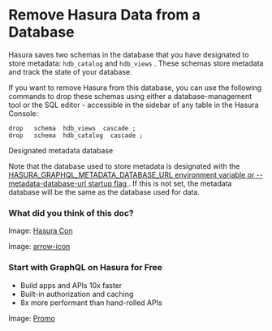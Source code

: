 # Remove Hasura Data from a Database

Hasura saves two schemas in the database that you have designated to store metadata: `hdb_catalog` and `hdb_views` .
These schemas store metadata and track the state of your database.

If you want to remove Hasura from this database, you can use the following commands to drop these schemas using
either a database-management tool or the SQL editor - accessible in the sidebar of any table in the Hasura Console:

```
drop   schema  hdb_views  cascade ;
drop   schema  hdb_catalog  cascade ;
```

Designated metadata database

Note that the database used to store metadata is designated with the[ HASURA_GRAPHQL_METADATA_DATABASE_URL environment variable or --metadata-database-url startup flag ](https://hasura.io/docs/latest/deployment/graphql-engine-flags/reference/#metadata-database-url).
If this is not set, the metadata database will be the same as the database used for data.

### What did you think of this doc?

Image: [ Hasura Con ](https://res.cloudinary.com/dh8fp23nd/image/upload/v1686154570/hasura-con-2023/has-con-light-date_r2a2ud.png)

Image: [ arrow-icon ](https://res.cloudinary.com/dh8fp23nd/image/upload/v1683723549/main-web/chevron-right_ldbi7d.png)

### Start with GraphQL on Hasura for Free

- Build apps and APIs 10x faster
- Built-in authorization and caching
- 8x more performant than hand-rolled APIs


Image: [ Promo ](https://hasura.io/docs/assets/images/hasura-free-ff60e409244e0ea12b5a3045d1a9096b.png)